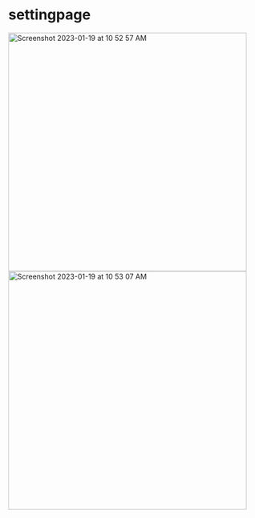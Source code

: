 # settingpage
<img width="475" alt="Screenshot 2023-01-19 at 10 52 57 AM" src="https://user-images.githubusercontent.com/121867955/213438915-808731b9-23eb-48ea-bb04-6e2b9e0b30aa.png">
<img width="475" alt="Screenshot 2023-01-19 at 10 53 07 AM" src="https://user-images.githubusercontent.com/121867955/213438932-c5023e6c-37d6-4c15-8c1c-3b5d47501065.png">

